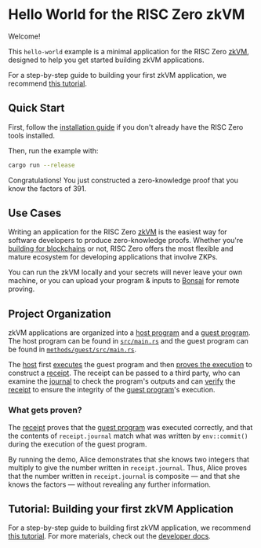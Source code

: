 # Hello World for the RISC Zero zkVM

Welcome!

This `hello-world` example is a minimal application for the RISC Zero [zkVM],
designed to help you get started building zkVM applications.

For a step-by-step guide to building your first zkVM application, we recommend
[this tutorial][tutorial].

## Quick Start

First, follow the [installation guide] if you don't already have the RISC Zero
tools installed.

Then, run the example with:
```bash
cargo run --release
```

Congratulations! You just constructed a zero-knowledge proof that you know the
factors of 391.

## Use Cases

Writing an application for the RISC Zero [zkVM] is the easiest way for software
developers to produce zero-knowledge proofs. Whether you're [building for
blockchains][bonsai-tweet] or not, RISC Zero offers the most flexible and mature
ecosystem for developing applications that involve ZKPs.

You can run the zkVM locally and your secrets will never leave your own machine,
or you can upload your program & inputs to [Bonsai] for remote proving.

## Project Organization

zkVM applications are organized into a [host program] and a [guest program]. The
host program can be found in [`src/main.rs`] and the guest program can be found
in [`methods/guest/src/main.rs`].

The [host] first [executes] the guest program and then [proves the
execution][prove] to construct a [receipt]. The receipt can be passed to a third
party, who can examine the [journal] to check the program's outputs and can
[verify] the [receipt] to ensure the integrity of the [guest program]'s
execution.


### What gets proven?

The [receipt] proves that the [guest program] was executed correctly, and that
the contents of `receipt.journal` match what was written by `env::commit()`
during the execution of the guest program.

By running the demo, Alice demonstrates that she knows two integers that
multiply to give the number written in `receipt.journal`. Thus, Alice proves
that the number written in `receipt.journal` is composite — and that she knows
the factors — without revealing any further information.


## Tutorial: Building your first zkVM Application

For a step-by-step guide to building first zkVM application, we recommend [this
tutorial][tutorial]. For more materials, check out the [developer docs].

[`methods/guest/src/main.rs`]: ./methods/guest/src/main.rs
[`src/main.rs`]: ./src/main.rs
[bonsai-tweet]: https://twitter.com/RiscZero/status/1677316664772132864
[Bonsai]: https://dev.bonsai.xyz
[developer docs]: https://dev.risczero.com/zkvm
[executes]: https://dev.risczero.com/terminology#execute
[guest program]: https://dev.risczero.com/terminology#guest-program
[host program]: https://dev.risczero.com/terminology#host-program
[host]: https://dev.risczero.com/terminology#host
[installation guide]: https://dev.risczero.com/api/zkvm/quickstart
[journal]: https://dev.risczero.com/terminology#journal
[prove]: https://dev.risczero.com/terminology#prove
[receipt]: https://dev.risczero.com/terminology#receipt
[tutorial]: https://dev.risczero.com/api/zkvm/tutorials/hello-world
[verify]: https://dev.risczero.com/terminology#verify
[zkVM]: https://dev.risczero.com/zkvm
